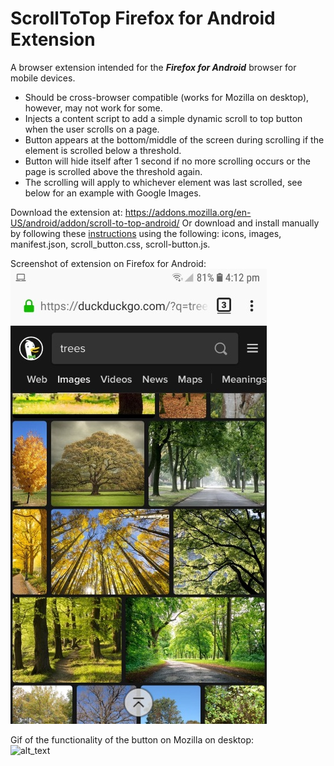 # ScrollToTop Firefox for Android Extension
A browser extension intended for the ***Firefox for Android*** browser for mobile devices. 
- Should be cross-browser compatible (works for Mozilla on desktop), however, may not work for some.
- Injects a content script to add a simple dynamic scroll to top button when the user scrolls on a page.
- Button appears at the bottom/middle of the screen during scrolling if the element is scrolled below a threshold. 
- Button will hide itself after 1 second if no more scrolling occurs or the page is scrolled above the threshold again.
- The scrolling will apply to whichever element was last scrolled, see below for an example with Google Images.

Download the extension at: https://addons.mozilla.org/en-US/android/addon/scroll-to-top-android/
Or download and install manually by following these [instructions](https://extensionworkshop.com/documentation/develop/developing-extensions-for-firefox-for-android/) using the following: icons, images, manifest.json, scroll_button.css, scroll-button.js.

Screenshot of extension on Firefox for Android:  
![alt_text](screenshots/android_screenshot.jpg)

Gif of the functionality of the button on Mozilla on desktop:  
![alt_text](screenshots/screencapture.gif)
